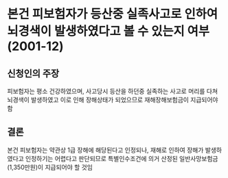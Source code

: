 # 본건 피보험자가 등산중 실족사고로 인하여 뇌경색이 발생하였다고 볼 수 있는지 여부(2001-12)

## 신청인의 주장
피보험자는 평소 건강하였으며, 사고당시 등산을 하던중 실족하는 사고로 머리를 다쳐 뇌경색이 발생하였고 이로 인해 장해상태가 되었으므로 재해장해보험금이 지급되어야 함

## 결론
본건 피보험자는 약관상 1급 장해에 해당된다고 인정되나, 재해로 인하여 장해가 발생하였다고 인정하기는 어렵다고 판단되므로 특별인수조건에 의거 산정된 일반사망보험금(1,350만원)이 지급되어야 할 것임